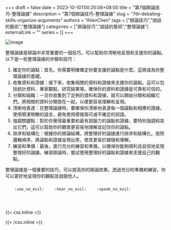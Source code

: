 +++ 
draft = false
date = 2023-10-10T00:25:06+08:00
title = "第7個辯論技巧-整理論據"
description = "第7個辯論技巧-整理論據"
slug = "7th-debating-skills-organize-arguments"
authors = "AllenChen"
tags = ["辯論技巧","說話的藝術","整理論據"]
categories = ["辯論技巧","說話的藝術","整理論據"]
externalLink = ""
series = []
+++

![image](/images/post/A-rabbit-with-big-blue-eyes-taking-part-in-debate-competition-and-organizing-arguments-at-school-with-Van-Gogh-style.jpeg)

整理論據是辯論中非常重要的一個技巧，可以幫助你清晰地呈現和支援你的論點。以下是一些整理論據的步驟和技巧：

1. 確定你的論點：首先，你需要明確確定你要支援的論點是什麼。這將成為你整理論據的基礎。
2. 收集資料和證據：接下來，收集相關的資料和證據來支援你的論點。這可以包括統計資料、專家觀點、研究結果等。確保你的資料和證據是可靠和可信的。
3. 分類和組織：一旦你收集到了足夠的資料和證據，就可以開始分類和組織它們。將相關的資料分類放在一起，以便更容易理解和呈現。
4. 清晰地表達：在整理論據時，要確保你清晰地表達每一個論點和相應的證據。使用簡潔明瞭的語言，避免使用模稜兩可或不確定的詞語。
5. 強調關鍵點：對於你覺得最重要和最有說服力的論點和證據，要特別強調和突出它們。這可以幫助你的聽眾更容易地理解並記住你的論點。
6. 排序和結構化：根據你的辯論結構，將整理好的論據進行排序和結構化。按照邏輯順序，將論點和證據呈現出來，使其更易於跟隨和理解。
7. 練習和準備：最後，進行充分的練習和準備，以確保你能夠順利且自信地呈現整理好的論據。練習辯論時，嘗試使用整理好的論點和證據來支援自己的觀點。

整理論據是一個重要的技巧，可以提高你的辯論效果。透過充分的準備和練習，你可以更好地呈現你的觀點並說服他人。


<p><span class="nowrap"><span class="emojify">🙈</span> <code>:see_no_evil:</code></span>  <span class="nowrap"><span class="emojify">🙉</span> <code>:hear_no_evil:</code></span>  <span class="nowrap"><span class="emojify">🙊</span> <code>:speak_no_evil:</code></span></p>
<br>
    

{{< css.inline >}}
<style>
.emojify {
	font-family: Apple Color Emoji, Segoe UI Emoji, NotoColorEmoji, Segoe UI Symbol, Android Emoji, EmojiSymbols;
	font-size: 2rem;
	vertical-align: middle;
}
@media screen and (max-width:650px) {
  .nowrap {
    display: block;
    margin: 25px 0;
  }
}
</style>
{{< /css.inline >}}
